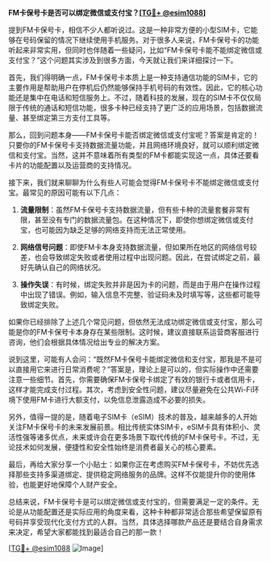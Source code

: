 **FM卡保号卡是否可以绑定微信或支付宝？[[TG💪+ @esim1088](https://t.me/s/esim1088)]**

提到FM卡保号卡，相信不少人都听说过。这是一种非常方便的小型SIM卡，它能够在号码保留的情况下继续使用手机服务。对于很多人来说，FM卡保号卡的功能听起来非常实用，但同时也伴随着一些疑问，比如“FM卡保号卡能不能绑定微信或支付宝？”这个问题其实涉及到很多方面，今天就让我们来详细探讨一下。

首先，我们得明确一点，FM卡保号卡本质上是一种支持通信功能的SIM卡，它的主要作用是帮助用户在停机后仍然能够保持手机号码的有效性。因此，它的核心功能还是集中在电话和短信服务上。不过，随着科技的发展，现在的SIM卡不仅仅局限于传统的通话和短信功能，很多卡种已经支持了更广泛的应用场景，包括数据流量、甚至绑定第三方支付工具等。

那么，回到问题本身——FM卡保号卡能否绑定微信或支付宝呢？答案是肯定的！只要你的FM卡保号卡支持数据流量功能，并且网络环境良好，就可以顺利绑定微信和支付宝。当然，这并不意味着所有类型的FM卡都能实现这一点，具体还要看卡片的功能配置以及运营商的支持情况。

接下来，我们就来聊聊为什么有些人可能会觉得FM卡保号卡不能绑定微信或支付宝。最常见的原因可能有以下几点：

1. **流量限制**：虽然FM卡保号卡支持数据流量，但有些卡种的流量套餐非常有限，甚至没有专门的数据流量包。在这种情况下，即使你想绑定微信或支付宝，也可能因为缺乏足够的网络支持而无法正常使用。

2. **网络信号问题**：即使FM卡本身支持数据流量，但如果所在地区的网络信号较差，也会导致绑定失败或者使用过程中出现问题。因此，在尝试绑定之前，最好先确认自己的网络状况。

3. **操作失误**：有时候，绑定失败并非是因为卡的问题，而是由于用户在操作过程中出现了错误。例如，输入信息不完整、验证码未及时填写等，这些都可能导致绑定失败。

如果你已经排除了上述几个常见问题，但依然无法成功绑定微信或支付宝，那么可能是你的FM卡保号卡本身存在某些限制。这时候，建议直接联系运营商客服进行咨询，他们会根据具体情况给出专业的解决方案。

说到这里，可能有人会问：“既然FM卡保号卡能绑定微信和支付宝，那我是不是可以直接用它来进行日常消费呢？”答案是，理论上是可以的，但实际操作中还需要注意一些细节。首先，你需要确保FM卡保号卡绑定了有效的银行卡或者信用卡，这样才能完成支付过程。其次，考虑到安全性问题，建议尽量避免在公共Wi-Fi环境下使用FM卡进行大额支付，以免信息泄露造成不必要的损失。

另外，值得一提的是，随着电子SIM卡（eSIM）技术的普及，越来越多的人开始关注FM卡保号卡的未来发展前景。相比传统实体SIM卡，eSIM卡具有体积小、灵活性强等诸多优点，未来或许会在更多场景下取代传统的FM卡保号卡。不过，无论技术如何发展，便捷性和安全性始终是消费者最关心的核心要素。

最后，再给大家分享一个小贴士：如果你正在考虑购买FM卡保号卡，不妨优先选择那些支持多渠道绑定、提供稳定网络服务的品牌。这样不仅能提升你的使用体验，也能更好地保障个人财产安全。

总结来说，FM卡保号卡是可以绑定微信或支付宝的，但需要满足一定的条件。无论是从功能配置还是实际应用的角度来看，这种卡种都非常适合那些希望保留原有号码并享受现代化支付方式的人群。当然，具体选择哪款产品还是要结合自身需求来决定，希望大家都能找到最适合自己的那一款！

[[TG💪+ @esim1088](https://t.me/s/esim1088) ![Image](https://i.postimg.cc/4NQfJmqS/Snipaste-2025-05-13-00-14-12.png)]